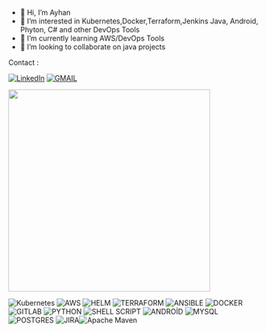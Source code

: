 - 👋 Hi, I’m Ayhan
- 👀 I’m interested in Kubernetes,Docker,Terraform,Jenkins Java, Android, Phyton, C# and other DevOps Tools
- 🌱 I’m currently learning AWS/DevOps Tools
- 💞️ I’m looking to collaborate on java projects


<!---
abbabe/abbabe is a ✨ special ✨ repository because its `README.md` (this file) appears on your GitHub profile.
You can click the Preview link to take a look at your changes.
--->

Contact :

[![LinkedIn](https://img.shields.io/badge/linkedin-%230077B5.svg?style=for-the-badge&logo=linkedin&logoColor=white)](https://www.linkedin.com/in/abbabe)
[![GMAIL](https://img.shields.io/badge/Gmail-D14836?style=for-the-badge&logo=gmail&logoColor=white)](dagistan18@gmail.com)




<img src="https://github-readme-stats.vercel.app/api?username=abbabe&show_icons=true&theme=ADD_THEME_HERE" width="400">

![Kubernetes](https://img.shields.io/badge/kubernetes-326ce5.svg?&style=for-the-badge&logo=kubernetes&logoColor=white) ![AWS](https://img.shields.io/badge/Amazon_AWS-FF9900?style=for-the-badge&logo=amazonaws&logoColor=white) ![HELM](https://img.shields.io/badge/Helm-0F1689?style=for-the-badge&logo=Helm&labelColor=0F1689) ![TERRAFORM](https://img.shields.io/badge/Terraform-7B42BC?style=for-the-badge&logo=terraform&logoColor=white) ![ANSIBLE](https://img.shields.io/badge/Ansible-000000?style=for-the-badge&logo=ansible&logoColor=white) ![DOCKER](https://img.shields.io/badge/Docker-2CA5E0?style=for-the-badge&logo=docker&logoColor=white) ![GITLAB](https://img.shields.io/badge/GitLab-330F63?style=for-the-badge&logo=gitlab&logoColor=white) ![PYTHON](https://img.shields.io/badge/Python-FFD43B?style=for-the-badge&logo=python&logoColor=blue) ![SHELL SCRIPT](https://img.shields.io/badge/Shell_Script-121011?style=for-the-badge&logo=gnu-bash&logoColor=white) ![ANDROİD](https://img.shields.io/badge/Android_Studio-3DDC84?style=for-the-badge&logo=android-studio&logoColor=white) ![MYSQL](https://img.shields.io/badge/MySQL-005C84?style=for-the-badge&logo=mysql&logoColor=white) ![POSTGRES](https://img.shields.io/badge/PostgreSQL-316192?style=for-the-badge&logo=postgresql&logoColor=white) ![JIRA](https://img.shields.io/badge/Jira-0052CC.svg?style=for-the-badge&logo=Jira&logoColor=white)![Apache Maven](https://img.shields.io/badge/Apache%20Maven-C71A36?style=for-the-badge&logo=Apache%20Maven&logoColor=white)
